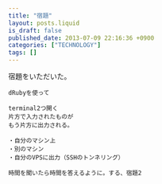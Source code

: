 ```yaml
---
title: "宿題"
layout: posts.liquid
is_draft: false
published_date: 2013-07-09 22:16:36 +0900
categories: ["TECHNOLOGY"]
tags: []
---
```


宿題をいただいた。

    dRubyを使って

    terminal2つ開く
    片方で入力されたものが
    もう片方に出力される。

    ・自分のマシン上
    ・別のマシン
    ・自分のVPSに出力（SSHのトンネリング）

    時間を聞いたら時間を答えるように。する、宿題2


